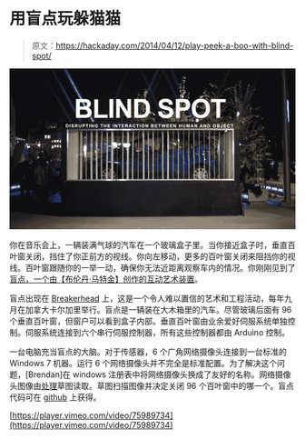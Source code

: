 # 用盲点玩躲猫猫

> 原文：<https://hackaday.com/2014/04/12/play-peek-a-boo-with-blind-spot/>

![blindspot](img/b4512b10d16a31573a2d6865cc369149.png)

你在音乐会上，一辆装满气球的汽车在一个玻璃盒子里。当你接近盒子时，垂直百叶窗关闭，挡住了你正前方的视线。你向左移动，更多的百叶窗关闭来阻挡你的视线。百叶窗跟随你的一举一动，确保你无法近距离观察车内的情况。你刚刚见到了[盲点，一个由【布伦丹·马特金】创作的互动艺术装置](http://hackaday.io/project/76-BlindSpot)。

盲点出现在 [Breakerhead](http://beakerhead.org/) 上，这是一个令人难以置信的艺术和工程活动，每年九月在加拿大卡尔加里举行。盲点是一辆装在大木箱里的汽车。尽管玻璃后面有 96 个垂直百叶窗，但窗户可以看到盒子内部。垂直百叶窗由业余爱好伺服系统单独控制。伺服系统连接到六个串行伺服控制器，所有这些控制器都由 Arduino 控制。

一台电脑充当盲点的大脑。对于传感器，6 个广角网络摄像头连接到一台标准的 Windows 7 机器。运行 6 个网络摄像头并不完全是标准配置。为了解决这个问题，[Brendan]在 windows 注册表中将网络摄像头换成了友好的名称。网络摄像头图像由[处理](http://www.processing.org/)草图读取。草图扫描图像并决定关闭 96 个百叶窗中的哪一个。盲点代码可在 [github](https://github.com/brendanmatkin/BlindSpot) 上获得。

[https://player.vimeo.com/video/75989734](https://player.vimeo.com/video/75989734)